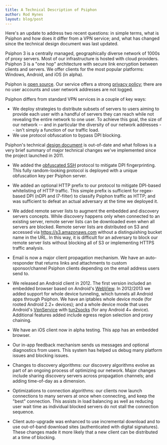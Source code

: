 ```yaml
---
title: A Technical Description of Psiphon
author: Rod Hynes
layout: blog/post
---
```


Here's an update to address two recent questions: in simple terms, what is Psiphon and how does it differ from a VPN service; and, what has changed since the technical design document was last updated.

Psiphon 3 is a centrally managed, geographically diverse network of 1000s of proxy servers. Most of our infrastructure is hosted with cloud providers. Psiphon 3 is a "one hop" architecture with secure link encryption between clients and servers. We offer clients for the most popular platforms: Windows, Android, and iOS (in alpha).

Psiphon is [open source](https://bitbucket.org/psiphon/psiphon-circumvention-system). Our service offers a strong [privacy policy](http://play.psiphon3.com/en/faq.html#information-collected); there are no user accounts and user network addresses are not logged.

Psiphon differs from standard VPN services in a couple of key ways:
* We deploy strategies to distribute subsets of servers to users aiming to provide each user with a handful of servers they can reach while not revealing the entire network to one user. To achieve this goal, the size of our network -- and in particular the diversity of our network addresses -- isn't simply a function of our traffic load.
* We use protocol obfuscation to bypass DPI blocking.

Psiphon's technical [design document](https://bitbucket.org/psiphon/psiphon-circumvention-system/downloads/DESIGN.pdf) is out-of-date and what follows is a very brief summary of major technical changes we've implemented since the project launched in 2011.

* We added the [obfuscated SSH](https://github.com/brl/obfuscated-openssh) protocol to mitigate DPI fingerprinting. This fully random-looking protocol is deployed with a unique obfuscation key per Psiphon server.

* We added an optional HTTP prefix to our protocol to mitigate DPI-based whitelisting of HTTP traffic. This simple prefix is sufficient for regex-based DPI (nDPI and l7-filter) to classify Psiphon traffic as HTTP; and was sufficient to defeat an actual adversary at the time we deployed it.

* We added remote server lists to augment the embedded and discovery servers concepts. While discovery happens only when connected to an existing server, remote server lists can be downloaded even when all servers are blocked. Remote server lists are distributed on S3 and accessed via https://s3.amazonaws.com without a distinguishing bucket name in the URL. In this way, it is difficult for an adversary to block our remote server lists without blocking all of S3 or implementing HTTPS traffic analysis.

* Email is now a major client propagation mechanism. We have an auto-responder that returns links and attachments to custom sponsor/channel Psiphon clients depending on the email address users send to.

* We released an Android client in 2012. The first version included an embedded browser based on Android's [WebView](http://developer.android.com/reference/android/webkit/WebView.html). In 2012/2013 we added support for whole device tunneling, which tunnels all Android apps through Psiphon. We have an iptables whole device mode (for rooted Android 2.2+ devices); and a whole device mode that uses Android's [VpnService](http://developer.android.com/reference/android/net/VpnService.html) with [tun2socks](http://code.google.com/p/badvpn/wiki/tun2socks) (for any Android 4+ device). Additional features added include egress region selection and proxy chaining.

* We have an iOS client now in alpha testing. This app has an embedded browser.

* Our in-app feedback mechanism sends us messages and optional diagnostics from users. This system has helped us debug many platform issues and blocking issues.

* Changes to discovery algorithms: our discovery algorithms evolve as part of an ongoing process of optimizing our network. Major changes include sharing discovery servers across propagation channels; and adding time-of-day as a dimension.

* Optimizations to connection algorithms: our clients now launch connections to many servers at once when connecting, and keep the "best" connection. This assists in load balancing as well as reducing user wait time as individual blocked servers do not stall the connection sequence.

* Client auto-upgrade was enhanced to use incremental download and to use out-of-band download sites (authenticated with digital signatures). These changes made it more likely that a new client can be distributed at a time of blocking.
